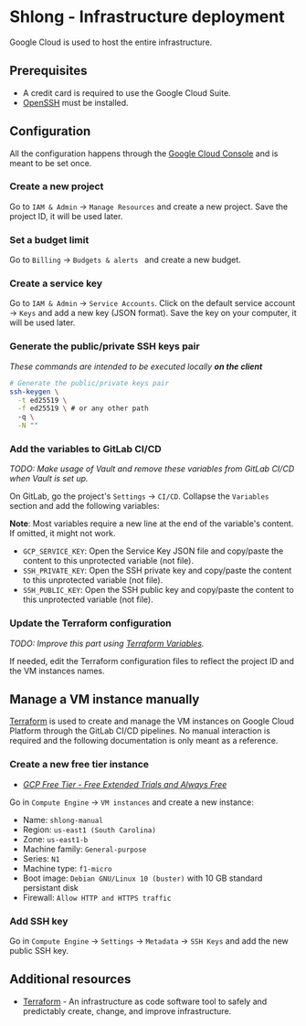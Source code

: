 # **Shlong** - Infrastructure deployment

Google Cloud is used to host the entire infrastructure.

## Prerequisites

- A credit card is required to use the Google Cloud Suite.
- [OpenSSH](https://www.openssh.com/) must be installed.

## Configuration

All the configuration happens through the [Google Cloud Console](https://console.cloud.google.com/) and is meant to be set once.

### Create a new project

Go to `IAM & Admin` -> `Manage Resources` and create a new project. Save the project ID, it will be used later.

### Set a budget limit

Go to `Billing` -> `Budgets & alerts ` and create a new budget.

### Create a service key

Go to `IAM & Admin` -> `Service Accounts`. Click on the default service account -> `Keys` and add a new key (JSON format). Save the key on your computer, it will be used later.

### Generate the public/private SSH keys pair

_These commands are intended to be executed locally **on the client**_

```sh
# Generate the public/private keys pair
ssh-keygen \
  -t ed25519 \
  -f ed25519 \ # or any other path
  -q \
  -N ""
```

### Add the variables to GitLab CI/CD

_TODO: Make usage of Vault and remove these variables from GitLab CI/CD when Vault is set up._

On GitLab, go the project's `Settings` -> `CI/CD`. Collapse the `Variables` section and add the following variables:

**Note**: Most variables require a new line at the end of the variable's content. If omitted, it might not work.

- `GCP_SERVICE_KEY`: Open the Service Key JSON file and copy/paste the content to this unprotected variable (not file).
- `SSH_PRIVATE_KEY`: Open the SSH private key and copy/paste the content to this unprotected variable (not file).
- `SSH_PUBLIC_KEY`: Open the SSH public key and copy/paste the content to this unprotected variable (not file).

### Update the Terraform configuration

_TODO: Improve this part using [Terraform Variables](https://www.terraform.io/docs/language/values/variables.html)._

If needed, edit the Terraform configuration files to reflect the project ID and the VM instances names.

## Manage a VM instance manually

[Terraform](https://www.terraform.io) is used to create and manage the VM instances on Google Cloud Platform through the GitLab CI/CD pipelines. No manual interaction is required and the following documentation is only meant as a reference.

### Create a new free tier instance

- _[GCP Free Tier - Free Extended Trials and Always Free](https://cloud.google.com/free)_

Go in `Compute Engine` -> `VM instances` and create a new instance:

- Name: `shlong-manual`
- Region: `us-east1 (South Carolina)`
- Zone: `us-east1-b`
- Machine family: `General-purpose`
- Series: `N1`
- Machine type: `f1-micro`
- Boot image: `Debian GNU/Linux 10 (buster)` with 10 GB standard persistant disk
- Firewall: `Allow HTTP and HTTPS traffic`

### Add SSH key

Go in `Compute Engine` -> `Settings` -> `Metadata` -> `SSH Keys` and add the new public SSH key.

## Additional resources

- [Terraform](https://www.terraform.io) - An infrastructure as code software tool to safely and predictably create, change, and improve infrastructure.
